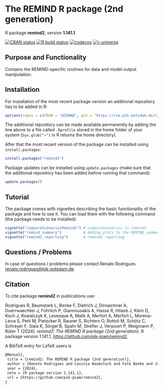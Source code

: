 # The REMIND R package (2nd generation)

R package **remind2**, version **1.141.1**

[![CRAN status](https://www.r-pkg.org/badges/version/remind2)](https://cran.r-project.org/package=remind2)  [![R build status](https://github.com/pik-piam/remind2/workflows/check/badge.svg)](https://github.com/pik-piam/remind2/actions) [![codecov](https://codecov.io/gh/pik-piam/remind2/branch/master/graph/badge.svg)](https://app.codecov.io/gh/pik-piam/remind2) [![r-universe](https://pik-piam.r-universe.dev/badges/remind2)](https://pik-piam.r-universe.dev/builds)

## Purpose and Functionality

Contains the REMIND-specific routines for data and model
    output manipulation.


## Installation

For installation of the most recent package version an additional repository has to be added in R:

```r
options(repos = c(CRAN = "@CRAN@", pik = "https://rse.pik-potsdam.de/r/packages"))
```
The additional repository can be made available permanently by adding the line above to a file called `.Rprofile` stored in the home folder of your system (`Sys.glob("~")` in R returns the home directory).

After that the most recent version of the package can be installed using `install.packages`:

```r 
install.packages("remind2")
```

Package updates can be installed using `update.packages` (make sure that the additional repository has been added before running that command):

```r 
update.packages()
```

## Tutorial

The package comes with vignettes describing the basic functionality of the package and how to use it. You can load them with the following command (the package needs to be installed):

```r
vignette("compareScenariosRemind2") # compareScenarios in remind2
vignette("remind_summary")          # Adding plots to the REMIND_summary.pdf
vignette("remind2_reporting")       # remind2 reporting
```

## Questions / Problems

In case of questions / problems please contact Renato Rodrigues <renato.rodrigues@pik-potsdam.de>.

## Citation

To cite package **remind2** in publications use:

Rodrigues R, Baumstark L, Benke F, Dietrich J, Dirnaichner A, Duerrwaechter J, Führlich P, Giannousakis A, Hasse R, Hilaire J, Klein D, Koch J, Kowalczyk K, Levesque A, Malik A, Merfort A, Merfort L, Morena-Leiva S, Pehl M, Pietzcker R, Rauner S, Richters O, Rottoli M, Schötz C, Schreyer F, Siala K, Sörgel B, Spahr M, Strefler J, Verpoort P, Weigmann P, Rüter T (2024). _remind2: The REMIND R package (2nd generation)_. R package version 1.141.1, <https://github.com/pik-piam/remind2>.

A BibTeX entry for LaTeX users is

 ```latex
@Manual{,
  title = {remind2: The REMIND R package (2nd generation)},
  author = {Renato Rodrigues and Lavinia Baumstark and Falk Benke and Jan Philipp Dietrich and Alois Dirnaichner and Jakob Duerrwaechter and Pascal Führlich and Anastasis Giannousakis and Robin Hasse and Jérome Hilaire and David Klein and Johannes Koch and Katarzyna Kowalczyk and Antoine Levesque and Aman Malik and Anne Merfort and Leon Merfort and Simón Morena-Leiva and Michaja Pehl and Robert Pietzcker and Sebastian Rauner and Oliver Richters and Marianna Rottoli and Christof Schötz and Felix Schreyer and Kais Siala and Björn Sörgel and Mike Spahr and Jessica Strefler and Philipp Verpoort and Pascal Weigmann and Tonn Rüter},
  year = {2024},
  note = {R package version 1.141.1},
  url = {https://github.com/pik-piam/remind2},
}
```
